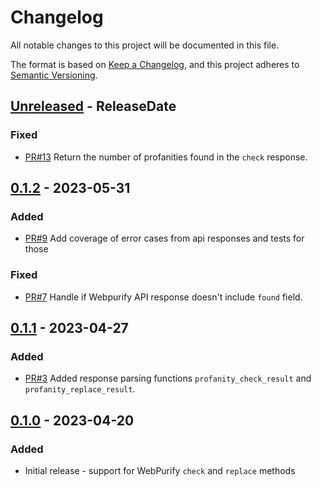 <!-- markdownlint-disable blanks-around-headings blanks-around-lists no-duplicate-heading -->

# Changelog

All notable changes to this project will be documented in this file.

The format is based on [Keep a Changelog](https://keepachangelog.com/en/1.0.0/),
and this project adheres to [Semantic Versioning](https://semver.org/spec/v2.0.0.html).

<!-- next-header -->
## [Unreleased] - ReleaseDate
### Fixed
- [PR#13](https://github.com/EmbarkStudios/tame-webpurify/pull/13) Return the number of profanities found in the `check` response.

## [0.1.2] - 2023-05-31
### Added
- [PR#9](https://github.com/EmbarkStudios/tame-webpurify/pull/9) Add coverage of error cases from api responses and tests for those
### Fixed
- [PR#7](https://github.com/EmbarkStudios/tame-webpurify/pull/7) Handle if Webpurify API response doesn't include `found` field.

## [0.1.1] - 2023-04-27
### Added
- [PR#3](https://github.com/EmbarkStudios/tame-webpurify/pull/3) Added response parsing functions `profanity_check_result` and `profanity_replace_result`.

## [0.1.0] - 2023-04-20
### Added
- Initial release - support for WebPurify `check` and `replace` methods

<!-- next-url -->
[Unreleased]: https://github.com/EmbarkStudios//compare/0.1.2...HEAD
[0.1.2]: https://github.com/EmbarkStudios/tame-webpurify/compare/0.1.1...0.1.2
[0.1.1]: https://github.com/EmbarkStudios/tame-webpurify/compare/0.1.0...0.1.1
[0.1.0]: https://github.com/EmbarkStudios/tame-webpurify/releases/tag/0.1.0
